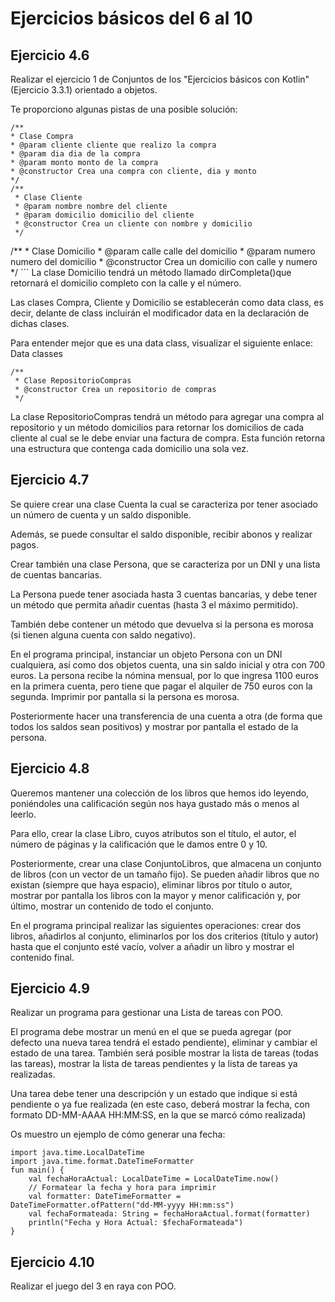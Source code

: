 # Ejercicios básicos del 6 al 10

## Ejercicio 4.6
Realizar el ejercicio 1 de Conjuntos de los "Ejercicios básicos con Kotlin" (Ejercicio 3.3.1) orientado a objetos.

Te proporciono algunas pistas de una posible solución:
```
/**
* Clase Compra
* @param cliente cliente que realizo la compra
* @param dia dia de la compra
* @param monto monto de la compra
* @constructor Crea una compra con cliente, dia y monto
*/
/**
 * Clase Cliente
 * @param nombre nombre del cliente
 * @param domicilio domicilio del cliente
 * @constructor Crea un cliente con nombre y domicilio
 */
```
/** * Clase Domicilio * @param calle calle del domicilio * @param numero numero del domicilio * @constructor Crea un domicilio con calle y numero */ ```
La clase Domicilio tendrá un método llamado dirCompleta()que retornará el domicilio completo con la calle y el número.

Las clases Compra, Cliente y Domicilio se establecerán como data class, es decir, delante de class incluirán el modificador data en la declaración de dichas clases.

Para entender mejor que es una data class, visualizar el siguiente enlace: Data classes
```
/**
 * Clase RepositorioCompras
 * @constructor Crea un repositorio de compras
 */
```
La clase RepositorioCompras tendrá un método para agregar una compra al repositorio y un método domicilios para retornar los domicilios de cada cliente al cual se le debe enviar una factura de compra. Esta función retorna una estructura que contenga cada domicilio una sola vez.

## Ejercicio 4.7
Se quiere crear una clase Cuenta la cual se caracteriza por tener asociado un número de cuenta y un saldo disponible.

Además, se puede consultar el saldo disponible, recibir abonos y realizar pagos.

Crear también una clase Persona, que se caracteriza por un DNI y una lista de cuentas bancarias.

La Persona puede tener asociada hasta 3 cuentas bancarias, y debe tener un método que permita añadir cuentas (hasta 3 el máximo permitido).

También debe contener un método que devuelva si la persona es morosa (si tienen alguna cuenta con saldo negativo).

En el programa principal, instanciar un objeto Persona con un DNI cualquiera, así como dos objetos cuenta, una sin saldo inicial y otra con 700 euros. La persona recibe la nómina mensual, por lo que ingresa 1100 euros en la primera cuenta, pero tiene que pagar el alquiler de 750 euros con la segunda. Imprimir por pantalla si la persona es morosa.

Posteriormente hacer una transferencia de una cuenta a otra (de forma que todos los saldos sean positivos) y mostrar por pantalla el estado de la persona.

## Ejercicio 4.8
Queremos mantener una colección de los libros que hemos ido leyendo, poniéndoles una calificación según nos haya gustado más o menos al leerlo.

Para ello, crear la clase Libro, cuyos atributos son el título, el autor, el número de páginas y la calificación que le damos entre 0 y 10.

Posteriormente, crear una clase ConjuntoLibros, que almacena un conjunto de libros (con un vector de un tamaño fijo). Se pueden añadir libros que no existan (siempre que haya espacio), eliminar libros por título o autor, mostrar por pantalla los libros con la mayor y menor calificación y, por último, mostrar un contenido de todo el conjunto.

En el programa principal realizar las siguientes operaciones: crear dos libros, añadirlos al conjunto, eliminarlos por los dos criterios (título y autor) hasta que el conjunto esté vacío, volver a añadir un libro y mostrar el contenido final.

## Ejercicio 4.9
Realizar un programa para gestionar una Lista de tareas con POO.

El programa debe mostrar un menú en el que se pueda agregar (por defecto una nueva tarea tendrá el estado pendiente), eliminar y cambiar el estado de una tarea. También será posible mostrar la lista de tareas (todas las tareas), mostrar la lista de tareas pendientes y la lista de tareas ya realizadas.

Una tarea debe tener una descripción y un estado que indique si está pendiente o ya fue realizada (en este caso, deberá mostrar la fecha, con formato DD-MM-AAAA HH:MM:SS, en la que se marcó cómo realizada)

Os muestro un ejemplo de cómo generar una fecha:
```
import java.time.LocalDateTime
import java.time.format.DateTimeFormatter
fun main() {
    val fechaHoraActual: LocalDateTime = LocalDateTime.now()
    // Formatear la fecha y hora para imprimir
    val formatter: DateTimeFormatter = DateTimeFormatter.ofPattern("dd-MM-yyyy HH:mm:ss")
    val fechaFormateada: String = fechaHoraActual.format(formatter)
    println("Fecha y Hora Actual: $fechaFormateada")
}
```

## Ejercicio 4.10
Realizar el juego del 3 en raya con POO.
